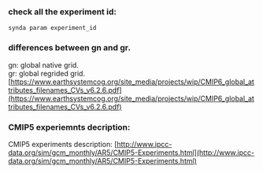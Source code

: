 ### check all the experiment id:  
`synda param experiment_id`

### differences between gn and gr.  
gn: global native grid.  
gr: global regrided grid.  
[https://www.earthsystemcog.org/site_media/projects/wip/CMIP6_global_attributes_filenames_CVs_v6.2.6.pdf](https://www.earthsystemcog.org/site_media/projects/wip/CMIP6_global_attributes_filenames_CVs_v6.2.6.pdf)

### CMIP5 experiemnts decription:   
CMIP5 experiments description: [http://www.ipcc-data.org/sim/gcm_monthly/AR5/CMIP5-Experiments.html](http://www.ipcc-data.org/sim/gcm_monthly/AR5/CMIP5-Experiments.html)

